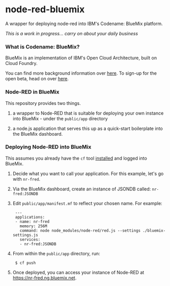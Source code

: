 node-red-bluemix
================

A wrapper for deploying node-red into IBM's Codename: BlueMix platform.

*This is a work in progress... carry on about your daily business*


### What is Codename: BlueMix?

BlueMix is an implementation of IBM's Open Cloud Architecture, built on Cloud Foundry.

You can find more background information over [here](http://www-01.ibm.com/software/ebusiness/jstart/bluemix/). To sign-up for the open beta, head on over [here](http://www.bluemix.net).

### Node-RED in BlueMix

This repository provides two things.

1. a wrapper to Node-RED that is suitable for deploying your own instance into BlueMix - under the `public/app` directory

2. a node.js application that serves this up as a quick-start boilerplate into the BlueMix dashboard.

### Deploying Node-RED into BlueMix

This assumes you already have the `cf` tool [installed](http://www.ng.bluemix.net/docs/BuildingWeb.jsp#install-cf) and logged into BlueMix.

1. Decide what you want to call your application. For this example, let's go with `nr-fred`.
2. Via the BlueMix dashboard, create an instance of JSONDB called: `nr-fred:JSONDB`
3. Edit `public/app/manifest.mf` to reflect your chosen name. For example:

   ```
    ---
    applications:
    - name: nr-fred
      memory: 256M
      command: node node_modules/node-red/red.js --settings ./bluemix-settings.js
      services:
      - nr-fred:JSONDB
   ```
4. From within the `public/app` directory, run:
   ```
    $ cf push
    ```

5. Once deployed, you can access your instance of Node-RED at <https://nr-fred.ng.bluemix.net>.


